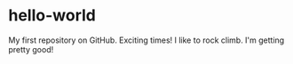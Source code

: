# hello-world
My first repository on GitHub.  Exciting times!
I like to rock climb.  I'm getting pretty good!
